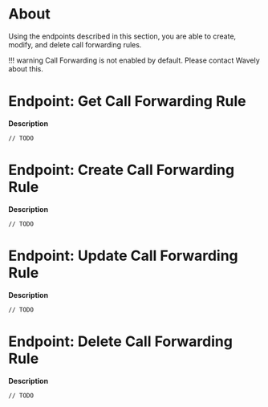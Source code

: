# About
Using the endpoints described in this section, you are able to create, modify, and delete call forwarding rules.

!!! warning
    Call Forwarding is not enabled by default. Please contact Wavely about this.

# Endpoint: Get Call Forwarding Rule

**Description**

`// TODO`

# Endpoint: Create Call Forwarding Rule

**Description**

`// TODO`

# Endpoint: Update Call Forwarding Rule

**Description**

`// TODO`

# Endpoint: Delete Call Forwarding Rule

**Description**

`// TODO`
